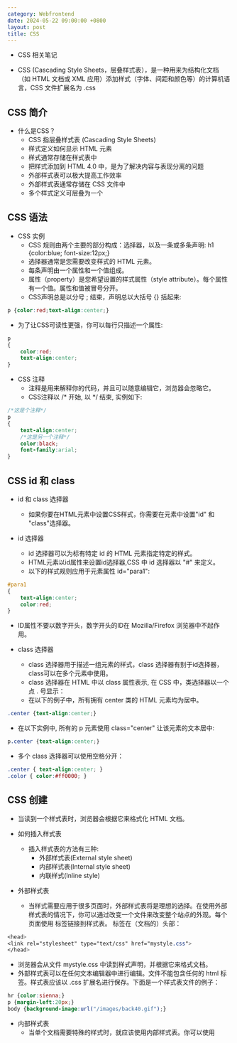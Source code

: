 ```yaml
---
category: Webfrontend
date: 2024-05-22 09:00:00 +0800
layout: post
title: CSS
---
```


+ CSS 相关笔记

+ CSS (Cascading Style Sheets，层叠样式表），是一种用来为结构化文档（如 HTML 文档或 XML 应用）添加样式（字体、间距和颜色等）的计算机语言，CSS 文件扩展名为 .css

## CSS 简介

+ 什么是CSS？
  + CSS 指层叠样式表 (Cascading Style Sheets)
  + 样式定义如何显示 HTML 元素
  + 样式通常存储在样式表中
  + 把样式添加到 HTML 4.0 中，是为了解决内容与表现分离的问题
  + 外部样式表可以极大提高工作效率
  + 外部样式表通常存储在 CSS 文件中
  + 多个样式定义可层叠为一个

## CSS 语法

+ CSS 实例
  + CSS 规则由两个主要的部分构成：选择器，以及一条或多条声明: h1 {color:blue; font-size:12px;}
  + 选择器通常是您需要改变样式的 HTML 元素。
  + 每条声明由一个属性和一个值组成。
  + 属性（property）是您希望设置的样式属性（style attribute）。每个属性有一个值。属性和值被冒号分开。
  + CSS声明总是以分号 ; 结束，声明总以大括号 {} 括起来:
```css
p {color:red;text-align:center;}
```
  + 为了让CSS可读性更强，你可以每行只描述一个属性:
```css
p
{
    color:red;
    text-align:center;
}
```

+ CSS 注释
  + 注释是用来解释你的代码，并且可以随意编辑它，浏览器会忽略它。
  + CSS注释以 /* 开始, 以 */ 结束, 实例如下:
```css
/*这是个注释*/
p
{
    text-align:center;
    /*这是另一个注释*/
    color:black;
    font-family:arial;
}
```

## CSS id 和 class

+ id 和 class 选择器
  + 如果你要在HTML元素中设置CSS样式，你需要在元素中设置"id" 和 "class"选择器。

+ id 选择器
  + id 选择器可以为标有特定 id 的 HTML 元素指定特定的样式。
  + HTML元素以id属性来设置id选择器,CSS 中 id 选择器以 "#" 来定义。
  + 以下的样式规则应用于元素属性 id="para1":
```css
#para1
{
    text-align:center;
    color:red;
}
```
  +  ID属性不要以数字开头，数字开头的ID在 Mozilla/Firefox 浏览器中不起作用。

+ class 选择器
  + class 选择器用于描述一组元素的样式，class 选择器有别于id选择器，class可以在多个元素中使用。
  + class 选择器在 HTML 中以 class 属性表示, 在 CSS 中，类选择器以一个点 . 号显示：
  + 在以下的例子中，所有拥有 center 类的 HTML 元素均为居中。
```css
.center {text-align:center;}
```
  + 在以下实例中, 所有的 p 元素使用 class="center" 让该元素的文本居中:
```css
p.center {text-align:center;}
```
  + 多个 class 选择器可以使用空格分开：
```css
.center { text-align:center; }
.color { color:#ff0000; }
```

## CSS 创建

+ 当读到一个样式表时，浏览器会根据它来格式化 HTML 文档。

+ 如何插入样式表
  + 插入样式表的方法有三种:
    + 外部样式表(External style sheet)
    + 内部样式表(Internal style sheet)
    + 内联样式(Inline style)

+ 外部样式表
  + 当样式需要应用于很多页面时，外部样式表将是理想的选择。在使用外部样式表的情况下，你可以通过改变一个文件来改变整个站点的外观。每个页面使用 <link> 标签链接到样式表。 <link> 标签在（文档的）头部：
```css
<head>
<link rel="stylesheet" type="text/css" href="mystyle.css">
</head>
```
  + 浏览器会从文件 mystyle.css 中读到样式声明，并根据它来格式文档。
  + 外部样式表可以在任何文本编辑器中进行编辑。文件不能包含任何的 html 标签。样式表应该以 .css 扩展名进行保存。下面是一个样式表文件的例子：
```css
hr {color:sienna;}
p {margin-left:20px;}
body {background-image:url("/images/back40.gif");}
```

+ 内部样式表
  + 当单个文档需要特殊的样式时，就应该使用内部样式表。你可以使用 <style> 标签在文档头部定义内部样式表，就像这样:
```css
<head>
<style>
hr {color:sienna;}
p {margin-left:20px;}
body {background-image:url("images/back40.gif");}
</style>
</head>
```

+ 内联样式
  + 由于要将表现和内容混杂在一起，内联样式会损失掉样式表的许多优势。请慎用这种方法，例如当样式仅需要在一个元素上应用一次时。
  + 要使用内联样式，你需要在相关的标签内使用样式（style）属性。Style 属性可以包含任何 CSS 属性。本例展示如何改变段落的颜色和左外边距：
```css
<p style="color:sienna;margin-left:20px">这是一个段落。</p>
```

+ 多重样式
  + 如果某些属性在不同的样式表中被同样的选择器定义，那么属性值将从更具体的样式表中被继承过来。 

+ 多重样式优先级
  + 样式表允许以多种方式规定样式信息。样式可以规定在单个的 HTML 元素中，在 HTML 页的头元素中，或在一个外部的 CSS 文件中。甚至可以在同一个 HTML 文档内部引用多个外部样式表。
  + 一般情况下，优先级如下： 
    + （内联样式）Inline style > （内部样式）Internal style sheet >（外部样式）External style sheet > 浏览器默认样式

## CSS 背景

+ CSS 背景属性用于定义HTML元素的背景。
+ CSS 属性定义背景效果:
  + background-color
  + background-image
  + background-repeat
  + background-attachment
  + background-position

+ 背景颜色
  + background-color 属性定义了元素的背景颜色.
  + 页面的背景颜色使用在body的选择器中:
```css
body {background-color:#b0c4de;}
```
  + CSS中，颜色值通常以以下方式定义:
    + 十六进制 - 如："#ff0000"
    + RGB - 如："rgb(255,0,0)"
    + 颜色名称 - 如："red"

+ 背景图像
  + background-image 属性描述了元素的背景图像.
  + 默认情况下，背景图像进行平铺重复显示，以覆盖整个元素实体.
  + 页面背景图片设置实例:
```css
body {background-image:url('paper.gif');}
```

+ 背景图像 - 水平或垂直平铺
  + 默认情况下 background-image 属性会在页面的水平或者垂直方向平铺。
  + 一些图像如果在水平方向与垂直方向平铺，这样看起来很不协调，如下所示: 
  + 如果图像只在水平方向平铺 (repeat-x), 页面背景会更好些:
```css
body
{
background-image:url('gradient2.png');
background-repeat:repeat-x;
}
```

+ 背景图像- 设置定位与不平铺
  + 让背景图像不影响文本的排版
  + 如果你不想让图像平铺，你可以使用 background-repeat 属性:
```css
body
{
background-image:url('img_tree.png');
background-repeat:no-repeat;
}
```
  + 以上实例中，背景图像与文本显示在同一个位置，为了让页面排版更加合理，不影响文本的阅读，我们可以改变图像的位置。
  + 可以利用 background-position 属性改变图像在背景中的位置:
```css
body
{
background-image:url('img_tree.png');
background-repeat:no-repeat;
background-position:right top;
}
```

+ 背景- 简写属性
  + 在以上实例中我们可以看到页面的背景颜色通过了很多的属性来控制。
  + 为了简化这些属性的代码，我们可以将这些属性合并在同一个属性中.
  + 背景颜色的简写属性为 "background":
```css
body {background:#ffffff url('img_tree.png') no-repeat right top;}
```
  + 当使用简写属性时，属性值的顺序为：
    + background-color
    + background-image
    + background-repeat
    + background-attachment
    + background-position

+ CSS 背景属性
  + Property	              描述
  + background	            简写属性，作用是将背景属性设置在一个声明中。
  + background-attachment	  背景图像是否固定或者随着页面的其余部分滚动。
  + background-color	      设置元素的背景颜色。
  + background-image	      把图像设置为背景。
  + background-position	    设置背景图像的起始位置。
  + background-repeat	      设置背景图像是否及如何重复

## CSS 文本格式

+ 文本颜色
  + 颜色属性被用来设置文字的颜色。
  + 颜色是通过CSS最经常的指定：
    + 十六进制值 - 如: ＃FF0000
    + 一个RGB值 - 如: RGB(255,0,0)
    + 颜色的名称 - 如: red
  + 一个网页的背景颜色是指在主体内的选择：
```css
body {color:red;}
h1 {color:#00ff00;}
h2 {color:rgb(255,0,0);}
```
  + 对于W3C标准的CSS：如果你定义了颜色属性，你还必须定义背景色属性。

+ 文本的对齐方式
  + 文本排列属性是用来设置文本的水平对齐方式。
  + 文本可居中或对齐到左或右,两端对齐.
  + 当text-align设置为"justify"，每一行被展开为宽度相等，左，右外边距是对齐（如杂志和报纸）
```css
h1 {text-align:center;}
p.date {text-align:right;}
p.main {text-align:justify;}
```

+ 文本修饰
  + text-decoration 属性用来设置或删除文本的装饰。
  + 从设计的角度看 text-decoration属性主要是用来删除链接的下划线：
```css
a {text-decoration:none;}
```

+ 文本转换
  + 文本转换属性是用来指定在一个文本中的大写和小写字母。
  + 可用于所有字句变成大写或小写字母，或每个单词的首字母大写。
```css
p.uppercase {text-transform:uppercase;}
p.lowercase {text-transform:lowercase;}
p.capitalize {text-transform:capitalize;}
```

+ 文本缩进
  + 文本缩进属性是用来指定文本的第一行的缩进。
```css
p {text-indent:50px;}
```

+ 所有CSS文本属性。
  + 属性	              描述
  + color	            设置文本颜色
  + direction	        设置文本方向。
  + letter-spacing	  设置字符间距
  + line-height	      设置行高
  + text-align	      对齐元素中的文本
  + text-decoration	  向文本添加修饰
  + text-indent	      缩进元素中文本的首行
  + text-shadow	      设置文本阴影
  + text-transform	  控制元素中的字母
  + unicode-bidi	    设置或返回文本是否被重写 
  + vertical-align	  设置元素的垂直对齐
  + white-space	      设置元素中空白的处理方式
  + word-spacing	    设置字间距

## CSS 字体

+ CSS字体属性定义字体，加粗，大小，文字样式。

+ CSS字型
  + 在CSS中，有两种类型的字体系列名称：
  + 通用字体系列 - 拥有相似外观的字体系统组合（如 "Serif" 或 "Monospace"）
  + 特定字体系列 - 一个特定的字体系列（如 "Times" 或 "Courier"）

+ 字体系列
  + font-family 属性设置文本的字体系列。
  + font-family 属性应该设置几个字体名称作为一种"后备"机制，如果浏览器不支持第一种字体，他将尝试下一种字体。
  + 注意: 如果字体系列的名称超过一个字，它必须用引号，如Font Family："宋体"。
  + 多个字体系列是用一个逗号分隔指明：
```css
p{font-family:"Times New Roman", Times, serif;}
```

+ 字体样式
  + 主要是用于指定斜体文字的字体样式属性。
  + 这个属性有三个值：
    + 正常 - 正常显示文本
    + 斜体 - 以斜体字显示的文字
    + 倾斜的文字 - 文字向一边倾斜（和斜体非常类似，但不太支持）
```css
p.normal {font-style:normal;}
p.italic {font-style:italic;}
p.oblique {font-style:oblique;}
```

+ 字体大小
  + font-size 属性设置文本的大小。
  + 能否管理文字的大小，在网页设计中是非常重要的。但是，你不能通过调整字体大小使段落看上去像标题，或者使标题看上去像段落。
  + 请务必使用正确的HTML标签，就<h1> - <h6>表示标题和<p>表示段落：
  + 字体大小的值可以是绝对或相对的大小。
    + 绝对大小：
      + 设置一个指定大小的文本
      + 不允许用户在所有浏览器中改变文本大小
      + 确定了输出的物理尺寸时绝对大小很有用
    + 相对大小：
      + 相对于周围的元素来设置大小
      + 允许用户在浏览器中改变文字大小
  + Remark 如果你不指定一个字体的大小，默认大小和普通文本段落一样，是16像素（16px=1em）。

+ 设置字体大小像素
  + 设置文字的大小与像素，让您完全控制文字大小：
```css
h1 {font-size:40px;}
h2 {font-size:30px;}
p {font-size:14px;}
```
  + 虽然可以通过浏览器的缩放工具调整文本大小，但是，这种调整是整个页面，而不仅仅是文本

+ 用em来设置字体大小
  + 为了避免Internet Explorer 中无法调整文本的问题，许多开发者使用 em 单位代替像素。
  + em的尺寸单位由W3C建议。
  + 1em和当前字体大小相等。在浏览器中默认的文字大小是16px。
  + 因此，1em的默认大小是16px。可以通过下面这个公式将像素转换为em：px/16=em
```css
h1 {font-size:2.5em;} /* 40px/16=2.5em */
h2 {font-size:1.875em;} /* 30px/16=1.875em */
p {font-size:0.875em;} /* 14px/16=0.875em */
```

+ 使用百分比和EM组合
  + 在所有浏览器的解决方案中，设置 <body>元素的默认字体大小的是百分比：
```css
body {font-size:100%;}
h1 {font-size:2.5em;}
h2 {font-size:1.875em;}
p {font-size:0.875em;}
```

+ 所有CSS字体属性
  + Property	      描述
  + font	        在一个声明中设置所有的字体属性
  + font-family	  指定文本的字体系列
  + font-size	    指定文本的字体大小
  + font-style	  指定文本的字体样式
  + font-variant	以小型大写字体或者正常字体显示文本。
  + font-weight	  指定字体的粗细。

## CSS 链接

+ 不同的链接可以有不同的样式。

+ 链接样式
  + 链接的样式，可以用任何CSS属性（如颜色，字体，背景等）。
  + 特别的链接，可以有不同的样式，这取决于他们是什么状态。
  + 这四个链接状态是：
    + a:link - 正常，未访问过的链接
    + a:visited - 用户已访问过的链接
    + a:hover - 当用户鼠标放在链接上时
    + a:active - 链接被点击的那一刻
```css
a:link {color:#000000;}      /* 未访问链接*/
a:visited {color:#00FF00;}  /* 已访问链接 */
a:hover {color:#FF00FF;}  /* 鼠标移动到链接上 */
a:active {color:#0000FF;}  /* 鼠标点击时 */
```
  + 当设置为若干链路状态的样式，也有一些顺序规则：
    + a:hover 必须跟在 a:link 和 a:visited后面
    + a:active 必须跟在 a:hover后面

+ 常见的链接样式
  + 文本修饰
    + text-decoration 属性主要用于删除链接中的下划线：
```css
a:link {text-decoration:none;}
a:visited {text-decoration:none;}
a:hover {text-decoration:underline;}
a:active {text-decoration:underline;}
```
  + 背景颜色
    + 背景颜色属性指定链接背景色：
```css
a:link {background-color:#B2FF99;}
a:visited {background-color:#FFFF85;}
a:hover {background-color:#FF704D;}
a:active {background-color:#FF704D;}
```

## CSS 列表

+ CSS 列表属性作用如下：
  + 设置不同的列表项标记为有序列表
  + 设置不同的列表项标记为无序列表
  + 设置列表项标记为图像

+ 列表
  + 在 HTML中，有两种类型的列表：
    + 无序列表 ul - 列表项标记用特殊图形（如小黑点、小方框等）
    + 有序列表 ol - 列表项的标记有数字或字母

+ 不同的列表项标记
  + list-style-type属性指定列表项标记的类型是：
```css
ul.a {list-style-type: circle;}
ul.b {list-style-type: square;}
 
ol.c {list-style-type: upper-roman;}
ol.d {list-style-type: lower-alpha;}
```

+ 作为列表项标记的图像
  + 要指定列表项标记的图像，使用列表样式图像属性：
```css
ul
{
    list-style-image: url('sqpurple.gif');
}
```

+ 列表 - 简写属性
  + 在单个属性中可以指定所有的列表属性。这就是所谓的简写属性。
  + 为列表使用简写属性，列表样式属性设置如下：
```css
ul
{
    list-style: square url("sqpurple.gif");
}
```
  + 可以按顺序设置如下属性：
    + list-style-type
    + list-style-position (有关说明，请参见下面的CSS属性表)
    + list-style-image

+ 移除默认设置
  + list-style-type:none 属性可以用于移除小标记。默认情况下列表 <ul> 或 <ol> 还设置了内边距和外边距，可使用 margin:0 和 padding:0 来移除:
```css
ul {
  list-style-type: none;
  margin: 0;
  padding: 0;
}
```

+ 所有的CSS列表属性
+ 属性	                  描述
+ list-style	          简写属性。用于把所有用于列表的属性设置于一个声明中
+ list-style-image	    将图像设置为列表项标志。
+ list-style-position	  设置列表中列表项标志的位置。
+ list-style-type	      设置列表项标志的类型。